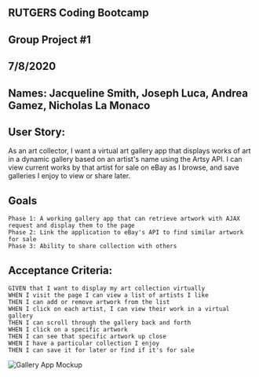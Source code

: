 ## RUTGERS Coding Bootcamp
## Group Project #1
## 7/8/2020

## Names: Jacqueline Smith, Joseph Luca, Andrea Gamez, Nicholas La Monaco

## User Story:

As an art collector, I want a virtual art gallery app that displays works of art in a dynamic gallery 
based on an artist's name using the Artsy API. I can view current works by that artist for sale on eBay 
as I browse, and save galleries I enjoy to view or share later.  

## Goals
````
Phase 1: A working gallery app that can retrieve artwork with AJAX request and display them to the page 
Phase 2: Link the application to eBay's API to find similar artwork for sale
Phase 3: Ability to share collection with others
````

## Acceptance Criteria:
````
GIVEN that I want to display my art collection virtually
WHEN I visit the page I can view a list of artists I like
THEN I can add or remove artwork from the list
WHEN I click on each artist, I can view their work in a virtual gallery
THEN I can scroll through the gallery back and forth
WHEN I click on a specific artwork
THEN I can see that specific artwork up close
WHEN I have a particular collection I enjoy
THEN I can save it for later or find if it's for sale
````
![Gallery App Mockup](https://user-images.githubusercontent.com/65572319/86984233-01d35300-c15c-11ea-8fa2-6973b576178a.png)

